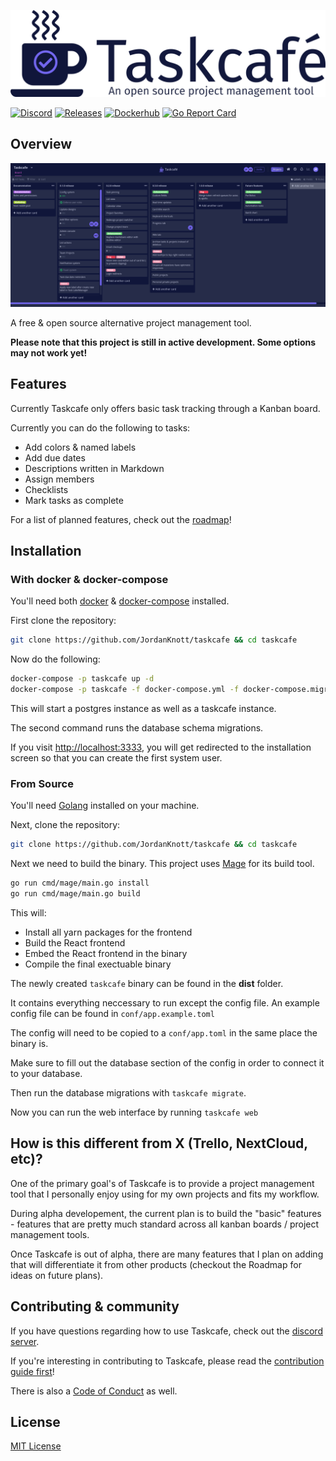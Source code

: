 ![Taskcafe](./.github/taskcafe-full.png)

[![Discord](https://img.shields.io/discord/745396499613220955)](https://discord.gg/JkQDruh)
[![Releases](https://img.shields.io/github/v/release/JordanKnott/taskcafe)](https://github.com/JordanKnott/taskcafe/releases)
[![Dockerhub](https://img.shields.io/docker/v/taskcafe/taskcafe?label=docker)](https://hub.docker.com/repository/docker/taskcafe/taskcafe)
[![Go Report Card](https://goreportcard.com/badge/github.com/JordanKnott/taskcafe)](https://goreportcard.com/report/github.com/JordanKnott/taskcafe)


## Overview

![Taskcafe](./.github/taskcafe_preview.png)

A free & open source alternative project management tool.

**Please note that this project is still in active development. Some options may not work yet!**
## Features

Currently Taskcafe only offers basic task tracking through a Kanban board.

Currently you can do the following to tasks:

- Add colors & named labels
- Add due dates
- Descriptions written in Markdown
- Assign members
- Checklists
- Mark tasks as complete

For a list of planned features, check out the [roadmap](https://github.com/JordanKnott/taskcafe/wiki/Roadmap)!

## Installation

### With docker & docker-compose

You'll need both [docker](https://www.docker.com/) & [docker-compose](https://docs.docker.com/compose/install/) installed.

First clone the repository:

``` bash
git clone https://github.com/JordanKnott/taskcafe && cd taskcafe
```

Now do the following:

``` bash
docker-compose -p taskcafe up -d
docker-compose -p taskcafe -f docker-compose.yml -f docker-compose.migrate.yml run --rm migrate
```

This will start a postgres instance as well as a taskcafe instance.

The second command runs the database schema migrations.

If you visit [http://localhost:3333](http://localhost:3333), you will get redirected to the installation
screen so that you can create the first system user.

### From Source

You'll need [Golang](https://golang.org/dl/) installed on your machine.

Next, clone the repository:

``` bash
git clone https://github.com/JordanKnott/taskcafe && cd taskcafe
```

Next we need to build the binary. This project uses [Mage](https://magefile.org/) for its build tool.

``` bash
go run cmd/mage/main.go install
go run cmd/mage/main.go build
```

This will:

- Install all yarn packages for the frontend
- Build the React frontend
- Embed the React frontend in the binary
- Compile the final exectuable binary

The newly created `taskcafe` binary can be found in the __dist__ folder.

It contains everything neccessary to run except the config file. An example config file can be found in `conf/app.example.toml`

The config will need to be copied to a `conf/app.toml` in the same place the binary is.

Make sure to fill out the database section of the config in order to connect it to your database.

Then run the database migrations with `taskcafe migrate`.

Now you can run the web interface by running `taskcafe web`

## How is this different from X (Trello, NextCloud, etc)?

One of the primary goal's of Taskcafe is to provide a project management tool that I personally enjoy using for my
own projects and fits my workflow.

During alpha developement, the current plan is to build the "basic" features - features that are pretty much
standard across all kanban boards / project management tools.

Once Taskcafe is out of alpha, there are many features that I plan on adding that will differentiate it from other products (checkout the Roadmap for ideas on future plans).

## Contributing & community

If you have questions regarding how to use Taskcafe, check out the [discord server](https://discord.gg/JkQDruh).

If you're interesting in contributing to Taskcafe, please read the [contribution guide first](https://github.com/JordanKnott/taskcafe/blob/master/CONTRIBUTING.md)!

There is also a [Code of Conduct](https://github.com/JordanKnott/taskcafe/blob/master/CODE_OF_CONDUCT.md) as well.

## License

[MIT License](LICENSE)
